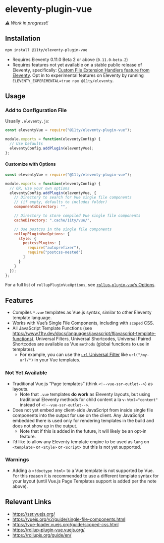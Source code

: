 # eleventy-plugin-vue

_⚠️ Work in progress!!_

## Installation

```sh
npm install @11ty/eleventy-plugin-vue
```

* Requires Eleventy 0.11.0 Beta 2 or above (`0.11.0-beta.2`)
* Requires features not yet available on a stable public release of Eleventy, specifically: [Custom File Extension Handlers feature from Eleventy](https://github.com/11ty/eleventy/issues/117). Opt in to experimental features on Eleventy by running `ELEVENTY_EXPERIMENTAL=true npx @11ty/eleventy`.

## Usage

### Add to Configuration File

Usually `.eleventy.js`:

```js
const eleventyVue = require("@11ty/eleventy-plugin-vue");

module.exports = function(eleventyConfig) {
  // Use Defaults
  eleventyConfig.addPlugin(eleventyVue);
};
```

#### Customize with Options

```js
const eleventyVue = require("@11ty/eleventy-plugin-vue");

module.exports = function(eleventyConfig) {
  // OR, Use your own options
  eleventyConfig.addPlugin(eleventyVue, {
    // Directory to search for Vue single file components
    // (if empty, defaults to includes folder)
    componentsDirectory: "",

    // Directory to store compiled Vue single file components
    cacheDirectory: ".cache/11ty/vue/",

    // Use postcss in the single file components
    rollupPluginVueOptions: {
      style: {
        postcssPlugins: [
          require("autoprefixer"),
          require("postcss-nested")
        ]
      }
    }
  });
};
```

For a full list of `rollupPluginVueOptions`, see [`rollup-plugin-vue`’s Options](https://rollup-plugin-vue.vuejs.org/options.html#include).

## Features

* Compiles `*.vue` templates as Vue.js syntax, similar to other Eleventy template language.
* Works with Vue’s Single File Components, including with `scoped` CSS.
* All JavaScript Template Functions (see https://www.11ty.dev/docs/languages/javascript/#javascript-template-functions), Universal Filters, Universal Shortcodes, Universal Paired Shortcodes are available as Vue `methods` (global functions to use in templates). 
  * For example, you can  use the [`url` Universal Filter](https://www.11ty.dev/docs/filters/url/) like `url("/my-url/")` in your Vue templates.

### Not Yet Available

* Traditional Vue.js “Page templates” (think `<!--vue-ssr-outlet-->`) as layouts.
  * Note that `.vue` templates **do work** as Eleventy layouts, but using traditional Eleventy methods for child content a la `v-html="content"` instead of `<!--vue-ssr-outlet-->`.
* Does not yet embed any client-side JavaScript from inside single file components into the output for use on the client. Any JavaScript embedded there is used only for rendering templates in the build and does not show up in the output.
  * Note that if this is added in the future, it will likely be an opt-in feature.
* I’d like to allow any Eleventy template engine to be used as `lang` on `<template>` or `<style>` or `<script>` but this is not yet supported.

### Warnings

* Adding a `<!doctype html>` to a Vue template is not supported by Vue. For this reason it is recommended to use a different template syntax for your layout (until Vue.js Page Templates support is added per the note above).


## Relevant Links

* https://ssr.vuejs.org/
* https://vuejs.org/v2/guide/single-file-components.html
* https://vue-loader.vuejs.org/guide/scoped-css.html
* https://rollup-plugin-vue.vuejs.org/
* https://rollupjs.org/guide/en/
<!-- https://github.com/tj/consolidate.js/ -->
